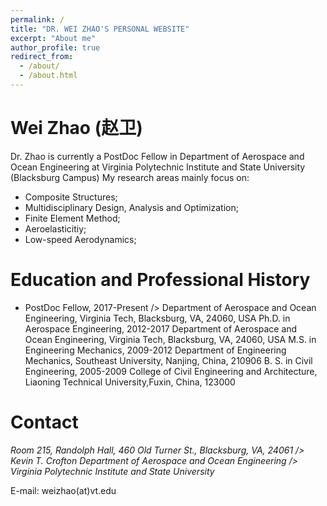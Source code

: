 ```yaml
---
permalink: /
title: "DR. WEI ZHAO'S PERSONAL WEBSITE"
excerpt: "About me"
author_profile: true
redirect_from: 
  - /about/
  - /about.html
---
```


# Wei Zhao (赵卫)
Dr. Zhao is currently a PostDoc Fellow in Department of Aerospace and Ocean Engineering at Virginia Polytechnic Institute and State University (Blacksburg Campus)
My research areas mainly focus on:
* Composite Structures;
* Multidisciplinary Design, Analysis and Optimization;
* Finite Element Method;
* Aeroelasticitiy;
* Low-speed Aerodynamics;


# Education and Professional History
* PostDoc Fellow, 2017-Present />
Department of Aerospace and Ocean Engineering, Virginia Tech, Blacksburg, VA, 24060, USA
Ph.D. in Aerospace Engineering, 2012-2017
Department of Aerospace and Ocean Engineering, Virginia Tech, Blacksburg, VA, 24060, USA
M.S. in Engineering Mechanics, 2009-2012
Department of Engineering Mechanics, Southeast University, Nanjing, China, 210906
B. S. in Civil Engineering, 2005-2009
College of Civil Engineering and Architecture, Liaoning Technical University,Fuxin, China, 123000


# Contact
<address>
Room 215, Randolph Hall, 460 Old Turner St., Blacksburg, VA, 24061 />
Kevin T. Crofton Department of Aerospace and Ocean Engineering />
Virginia Polytechnic Institute and State University
</address>

E-mail: weizhao(at)vt.edu